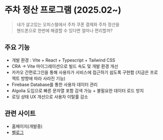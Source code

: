 # 주차 정산 프로그램 (2025.02~)

> 내가 살고있는 오피스텔에서 주차 쿠폰 결제와 주차 정산을 <br>
> 핸드폰으로 한번에 해결할 수 있다면 얼마나 편리할까?

## 주요 기능

- 개발 환경 : Vite + React + Typescript + Tailwind CSS
- CRA → Vite 마이그레이션으로 빌드 속도 및 개발 환경 개선
- 카카오 간편로그인을 통해 사용자가 서비스에 접근하기 쉽도록 구현함 (지금은 프로젝트 방향에 따라 사라진 기능)
- Firebase Database를 통한 사용자 데이터 관리
- Algolia 도입으로 빠른 문자열 포함 검색 가능 + 불필요한 데이터 로드 방지
- 로딩 상태 UX 개선으로 사용자 이탈률 감소

## 관련 사이트

- 홈페이지(개발중)
- [벨로그](https://velog.io/@gaebaribari/series/parking)
